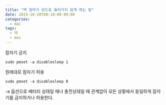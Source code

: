 ```yaml
---
title: "맥 잠자기 모드로 들어가지 않게 하는 법"
date: 2019-10-28T00:10:00-09:00
categories: 
  - mac
tags:
  - 맥
  - mac
---
```


잠자기 금지 

```shell
sudo pmset -a disablesleep 1
```

원래대로 잠자기 허용

```shell
sudo pmset -a disablesleep 0
```

-a 옵션으로 배터리 상태일 때나 충전상태일 때 관계없이 모든 상황에서 동일하게 잠자기를 금지하거나 허용한다.

